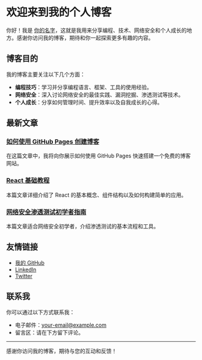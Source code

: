 # 欢迎来到我的个人博客

你好！我是 [你的名字](https://github.com/你的GitHub用户名)，这就是我用来分享编程、技术、网络安全和个人成长的地方。感谢你访问我的博客，期待和你一起探索更多有趣的内容。

## 博客目的

我的博客主要关注以下几个方面：
- **编程技巧**：学习并分享编程语言、框架、工具的使用经验。
- **网络安全**：深入讨论网络安全的最佳实践、漏洞挖掘、渗透测试等技术。
- **个人成长**：分享如何管理时间、提升效率以及自我成长的心得。

## 最新文章

### [如何使用 GitHub Pages 创建博客](https://example.com/blog1)
在这篇文章中，我将向你展示如何使用 GitHub Pages 快速搭建一个免费的博客网站。

### [React 基础教程](https://example.com/blog2)
本篇文章详细介绍了 React 的基本概念、组件结构以及如何构建简单的应用。

### [网络安全渗透测试初学者指南](https://example.com/blog3)
本篇文章适合网络安全初学者，介绍渗透测试的基本流程和工具。

## 友情链接

- [我的 GitHub](https://github.com/你的GitHub用户名)
- [LinkedIn](https://www.linkedin.com/in/你的名字)
- [Twitter](https://twitter.com/你的Twitter用户名)

## 联系我

你可以通过以下方式联系我：
- 电子邮件：[your-email@example.com](mailto:your-email@example.com)
- 留言区：请在下方留下评论。

---

感谢你访问我的博客，期待与您的互动和反馈！

